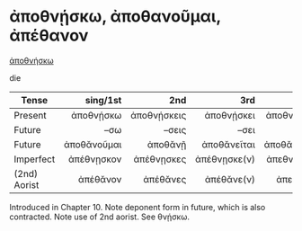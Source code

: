 # ἀποθνῄσκω, ἀποθανοῦμαι, ἀπέθανον

[ἀποθνήσκω](https://en.wiktionary.org/wiki/ἀποθνῄσκω)

die

| Tense        |    sing/1st |         2nd |          3rd |     plur/1st |         2nd |             3rd |  Infinitive  |
|--------------|------------:|------------:|-------------:|-------------:|------------:|----------------:|:------------:|
| Present      |   ἀποθνῄσκω | ἀποθνῄσκεις |   ἀποθνῄσκει | ἀποθνῄσκομεν | ἀποθνῄσκετε | ἀποθνῄσκουσῐ(ν) | ἀποθνῄσκειν  |
| Future       |         –σω |       –σεις |         –σει |       –σομεν |       –σετε |       –σουσι(ν) |  2pp + –ειν  |
| Future       | ἀποθᾰνοῦμαι |     ἀποθᾰνῇ |  ἀποθᾰνεῖται | ἀποθᾰνούμεθᾰ | ἀποθᾰνεῖσθε |    ἀποθᾰνοῦνται | ἀποθᾰνεῖσθαι |
| Imperfect    |  ἀπέθνῃσκον |  ἀπέθνῃσκες | ἀπέθνῃσκε(ν) | ἀπεθνῄσκομεν | ἀπεθνῄσκετε |      ἀπέθνῃσκον |      -       |
| (2nd) Aorist |    ἀπέθᾰνον |    ἀπέθᾰνες |   ἀπέθᾰνε(ν) |   ἀπεθᾰ́νομεν |   ἀπεθᾰ́νετε |        ἀπέθᾰνον |  ἀποθᾰνεῖν   |


Introduced in Chapter 10. Note deponent form in future, which is also contracted. Note use of 2nd aorist. See θνῄσκω.
